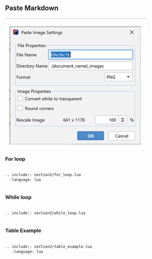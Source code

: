 ## Paste Markdown

![](.class3_images/7c152b2d.png)

### For loop

```{eval-rst}

.. include:: section2/for_loop.lua
  :language: lua
  
```

### While loop

```{eval-rst}

.. include:: section2/while_loop.lua
  
```

### Table Example

```{eval-rst}

.. include:: section2/table_example.lua
   :language: lua
  
```